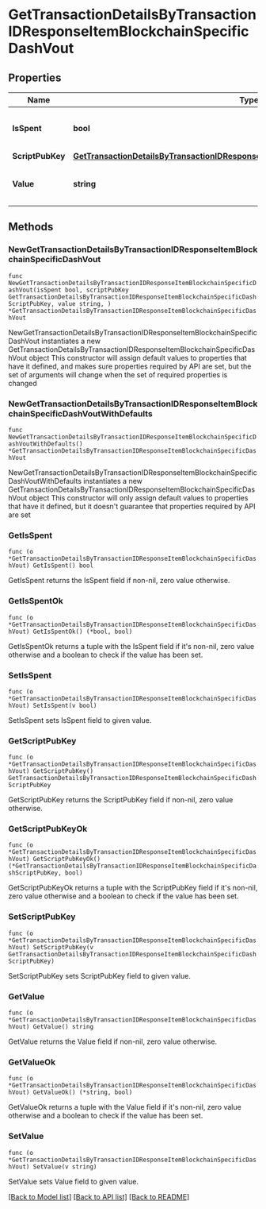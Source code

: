 # GetTransactionDetailsByTransactionIDResponseItemBlockchainSpecificDashVout

## Properties

Name | Type | Description | Notes
------------ | ------------- | ------------- | -------------
**IsSpent** | **bool** | Defines whether the output is spent or not. | 
**ScriptPubKey** | [**GetTransactionDetailsByTransactionIDResponseItemBlockchainSpecificDashScriptPubKey**](GetTransactionDetailsByTransactionIDResponseItemBlockchainSpecificDashScriptPubKey.md) |  | 
**Value** | **string** | Represents the sent/received amount. | 

## Methods

### NewGetTransactionDetailsByTransactionIDResponseItemBlockchainSpecificDashVout

`func NewGetTransactionDetailsByTransactionIDResponseItemBlockchainSpecificDashVout(isSpent bool, scriptPubKey GetTransactionDetailsByTransactionIDResponseItemBlockchainSpecificDashScriptPubKey, value string, ) *GetTransactionDetailsByTransactionIDResponseItemBlockchainSpecificDashVout`

NewGetTransactionDetailsByTransactionIDResponseItemBlockchainSpecificDashVout instantiates a new GetTransactionDetailsByTransactionIDResponseItemBlockchainSpecificDashVout object
This constructor will assign default values to properties that have it defined,
and makes sure properties required by API are set, but the set of arguments
will change when the set of required properties is changed

### NewGetTransactionDetailsByTransactionIDResponseItemBlockchainSpecificDashVoutWithDefaults

`func NewGetTransactionDetailsByTransactionIDResponseItemBlockchainSpecificDashVoutWithDefaults() *GetTransactionDetailsByTransactionIDResponseItemBlockchainSpecificDashVout`

NewGetTransactionDetailsByTransactionIDResponseItemBlockchainSpecificDashVoutWithDefaults instantiates a new GetTransactionDetailsByTransactionIDResponseItemBlockchainSpecificDashVout object
This constructor will only assign default values to properties that have it defined,
but it doesn't guarantee that properties required by API are set

### GetIsSpent

`func (o *GetTransactionDetailsByTransactionIDResponseItemBlockchainSpecificDashVout) GetIsSpent() bool`

GetIsSpent returns the IsSpent field if non-nil, zero value otherwise.

### GetIsSpentOk

`func (o *GetTransactionDetailsByTransactionIDResponseItemBlockchainSpecificDashVout) GetIsSpentOk() (*bool, bool)`

GetIsSpentOk returns a tuple with the IsSpent field if it's non-nil, zero value otherwise
and a boolean to check if the value has been set.

### SetIsSpent

`func (o *GetTransactionDetailsByTransactionIDResponseItemBlockchainSpecificDashVout) SetIsSpent(v bool)`

SetIsSpent sets IsSpent field to given value.


### GetScriptPubKey

`func (o *GetTransactionDetailsByTransactionIDResponseItemBlockchainSpecificDashVout) GetScriptPubKey() GetTransactionDetailsByTransactionIDResponseItemBlockchainSpecificDashScriptPubKey`

GetScriptPubKey returns the ScriptPubKey field if non-nil, zero value otherwise.

### GetScriptPubKeyOk

`func (o *GetTransactionDetailsByTransactionIDResponseItemBlockchainSpecificDashVout) GetScriptPubKeyOk() (*GetTransactionDetailsByTransactionIDResponseItemBlockchainSpecificDashScriptPubKey, bool)`

GetScriptPubKeyOk returns a tuple with the ScriptPubKey field if it's non-nil, zero value otherwise
and a boolean to check if the value has been set.

### SetScriptPubKey

`func (o *GetTransactionDetailsByTransactionIDResponseItemBlockchainSpecificDashVout) SetScriptPubKey(v GetTransactionDetailsByTransactionIDResponseItemBlockchainSpecificDashScriptPubKey)`

SetScriptPubKey sets ScriptPubKey field to given value.


### GetValue

`func (o *GetTransactionDetailsByTransactionIDResponseItemBlockchainSpecificDashVout) GetValue() string`

GetValue returns the Value field if non-nil, zero value otherwise.

### GetValueOk

`func (o *GetTransactionDetailsByTransactionIDResponseItemBlockchainSpecificDashVout) GetValueOk() (*string, bool)`

GetValueOk returns a tuple with the Value field if it's non-nil, zero value otherwise
and a boolean to check if the value has been set.

### SetValue

`func (o *GetTransactionDetailsByTransactionIDResponseItemBlockchainSpecificDashVout) SetValue(v string)`

SetValue sets Value field to given value.



[[Back to Model list]](../README.md#documentation-for-models) [[Back to API list]](../README.md#documentation-for-api-endpoints) [[Back to README]](../README.md)


